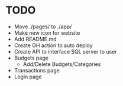#  TODO

- Move ./pages/ to ./app/
- Make new icon for website
- Add README.md
- Create GH action to auto deploy
- Create API to interface SQL server to user
- Budgets page
    - Add/Delete Budgets/Categories
- Transactions page
- Login page
